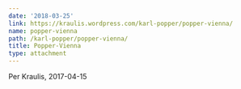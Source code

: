 ```yaml
---
date: '2018-03-25'
link: https://kraulis.wordpress.com/karl-popper/popper-vienna/
name: popper-vienna
path: /karl-popper/popper-vienna/
title: Popper-Vienna
type: attachment
---
```

Per Kraulis, 2017-04-15

